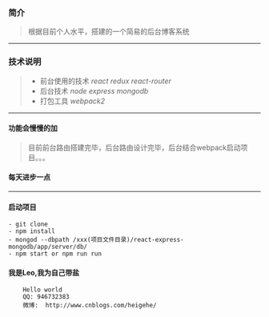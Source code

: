 ### 简介
> 根据目前个人水平，搭建的一个简易的后台博客系统
---
### 技术说明
> - 前台使用的技术 *react* *redux* *react-router* 
> - 后台技术 *node* *express* *mongodb*
> - 打包工具 *webpack2*
---
#### 功能会慢慢的加
> 目前前台路由搭建完毕，后台路由设计完毕，后台结合webpack启动项目。。。
#### 每天进步一点
---
#### 启动项目
    - git clone 
    - npm install
    - mongod --dbpath /xxx(项目文件目录)/react-express-mongodb/app/server/db/
    - npm start or npm run run
    
#### 我是Leo,我为自己带盐

```
    Hello world
    QQ: 946732383
    微博:  http://www.cnblogs.com/heigehe/
```